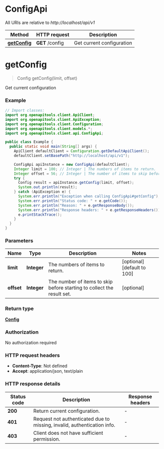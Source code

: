 # ConfigApi

All URIs are relative to *http://localhost/api/v1*

Method | HTTP request | Description
------------- | ------------- | -------------
[**getConfig**](ConfigApi.md#getConfig) | **GET** /config | Get current configuration


<a name="getConfig"></a>
# **getConfig**
> Config getConfig(limit, offset)

Get current configuration

### Example
```java
// Import classes:
import org.openapitools.client.ApiClient;
import org.openapitools.client.ApiException;
import org.openapitools.client.Configuration;
import org.openapitools.client.models.*;
import org.openapitools.client.api.ConfigApi;

public class Example {
  public static void main(String[] args) {
    ApiClient defaultClient = Configuration.getDefaultApiClient();
    defaultClient.setBasePath("http://localhost/api/v1");

    ConfigApi apiInstance = new ConfigApi(defaultClient);
    Integer limit = 100; // Integer | The numbers of items to return.
    Integer offset = 56; // Integer | The number of items to skip before starting to collect the result set.
    try {
      Config result = apiInstance.getConfig(limit, offset);
      System.out.println(result);
    } catch (ApiException e) {
      System.err.println("Exception when calling ConfigApi#getConfig");
      System.err.println("Status code: " + e.getCode());
      System.err.println("Reason: " + e.getResponseBody());
      System.err.println("Response headers: " + e.getResponseHeaders());
      e.printStackTrace();
    }
  }
}
```

### Parameters

Name | Type | Description  | Notes
------------- | ------------- | ------------- | -------------
 **limit** | **Integer**| The numbers of items to return. | [optional] [default to 100]
 **offset** | **Integer**| The number of items to skip before starting to collect the result set. | [optional]

### Return type

[**Config**](Config.md)

### Authorization

No authorization required

### HTTP request headers

 - **Content-Type**: Not defined
 - **Accept**: application/json, text/plain

### HTTP response details
| Status code | Description | Response headers |
|-------------|-------------|------------------|
**200** | Return current configuration. |  -  |
**401** | Request not authenticated due to missing, invalid, authentication info. |  -  |
**403** | Client does not have sufficient permission. |  -  |

